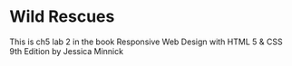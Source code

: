 # Wild Rescues
This is ch5 lab 2 in the book Responsive Web Design with HTML 5 & CSS 9th Edition by Jessica Minnick

